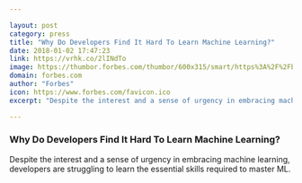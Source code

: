 ```yaml
---

layout: post
category: press
title: "Why Do Developers Find It Hard To Learn Machine Learning?"
date: 2018-01-02 17:47:23
link: https://vrhk.co/2lINdTo
image: https://thumbor.forbes.com/thumbor/600x315/smart/https%3A%2F%2Fblogs-images.forbes.com%2Fjanakirammsv%2Ffiles%2F2018%2F01%2Fsw-dev.jpg
domain: forbes.com
author: "Forbes"
icon: https://www.forbes.com/favicon.ico
excerpt: "Despite the interest and a sense of urgency in embracing machine learning, developers are struggling to learn the essential skills required to master ML."

---
```


### Why Do Developers Find It Hard To Learn Machine Learning?

Despite the interest and a sense of urgency in embracing machine learning, developers are struggling to learn the essential skills required to master ML.
